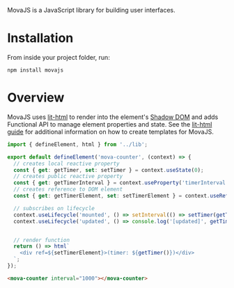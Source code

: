 MovaJS is a JavaScript library for building user interfaces.
# Installation
From inside your project folder, run:
```
npm install movajs
```
# Overview
MovaJS uses [lit-html](https://lit-html.polymer-project.org/) to render into the element's [Shadow DOM](https://developer.mozilla.org/en-US/docs/Web/Web_Components/Using_shadow_DOM) and adds Functional API to manage element properties and state. See the [lit-html guide](https://lit-html.polymer-project.org/guide) for additional information on how to create templates for MovaJS.
```js
import { defineElement, html } from '../lib';

export default defineElement('mova-counter', (context) => {
  // creates local reactive property
  const { get: getTimer, set: setTimer } = context.useState(0);
  // creates public reactive property
  const { get: getTimerInterval } = context.useProperty('timerInterval', { type: Number, default: 100 });
  // creates reference to DOM element
  const { get: getTimerElement, set: setTimerElement } = context.useReference(null);

  // subscribes on lifecycle
  context.useLifecycle('mounted', () => setInterval(() => setTimer(getTimer() + 1), getTimerInterval()));
  context.useLifecycle('updated', () => console.log('[updated]', getTimerElement().textContent));


  // render function
  return () => html`
    <div ref=${setTimerElement}>(timer: ${getTimer()})</div>
  `;
});
```

```html
<mova-counter interval="1000"></mova-counter>
```